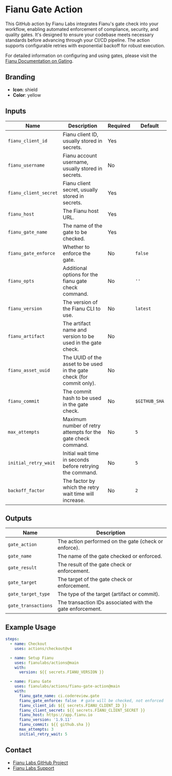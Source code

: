 # Fianu Gate Action

This GitHub action by Fianu Labs integrates Fianu's gate check into your workflow, enabling automated enforcement of
compliance, security, and quality gates. It's designed to ensure your codebase meets necessary standards before
advancing through your CI/CD pipeline. The action supports configurable retries with exponential backoff for robust
execution.

For detailed information on configuring and using gates, please visit
the [Fianu Documentation on Gating](https://docs.fianu.io/gating/enforcement).

## Branding

- **Icon**: shield
- **Color**: yellow

## Inputs

| Name                         | Description                                                           | Required | Default       |
|------------------------------|-----------------------------------------------------------------------|----------|---------------|
| `fianu_client_id`            | Fianu client ID, usually stored in secrets.                           | Yes      |               |
| `fianu_username`             | Fianu account username, usually stored in secrets.                    | No       |               |
| `fianu_client_secret`        | Fianu client secret, usually stored in secrets.                       | Yes      |               |
| `fianu_host`                 | The Fianu host URL.                                                   | Yes      |               |
| `fianu_gate_name`            | The name of the gate to be checked.                                   | Yes      |               |
| `fianu_gate_enforce`         | Whether to enforce the gate.                                          | No       | `false`       |
| `fianu_opts`                 | Additional options for the fianu gate check command.                  | No       | `''`          |
| `fianu_version`              | The version of the Fianu CLI to use.                                  | No       | `latest`      |
| `fianu_artifact`             | The artifact name and version to be used in the gate check.           | No       |               |
| `fianu_asset_uuid`           | The UUID of the asset to be used in the gate check (for commit only). | No       |               |
| `fianu_commit`               | The commit hash to be used in the gate check.                         | No       | `$GITHUB_SHA` |
| `max_attempts`               | Maximum number of retry attempts for the gate check command.          | No       | `5`           |
| `initial_retry_wait`         | Initial wait time in seconds before retrying the command.             | No       | `5`           |
| `backoff_factor`             | The factor by which the retry wait time will increase.                | No       | `2`           |

## Outputs

| Name                | Description                                               |
|---------------------|-----------------------------------------------------------|
| `gate_action`       | The action performed on the gate (check or enforce).      |
| `gate_name`         | The name of the gate checked or enforced.                 |
| `gate_result`       | The result of the gate check or enforcement.              |
| `gate_target`       | The target of the gate check or enforcement.              |
| `gate_target_type`  | The type of the target (artifact or commit).              |
| `gate_transactions` | The transaction IDs associated with the gate enforcement. |

## Example Usage

```yaml
steps:
  - name: Checkout
    uses: actions/checkout@v4

  - name: Setup Fianu
    uses: fianulabs/actions@main
    with:
      version: ${{ secrets.FIANU_VERSION }}

  - name: Fianu Gate
    uses: fianulabs/actions/fianu-gate-action@main
    with:
      fianu_gate_name: ci.codereview.gate
      fianu_gate_enforce: false  # gate will be checked, not enforced
      fianu_client_id: ${{ secrets.FIANU_CLIENT_ID }}
      fianu_client_secret: ${{ secrets.FIANU_CLIENT_SECRET }}
      fianu_host: https://app.fianu.io
      fianu_version: '1.9.11'
      fianu_commit: ${{ github.sha }}
      max_attempts: 3
      initial_retry_wait: 5
```

## Contact

- [Fianu Labs GitHub Project](https://github.com/fianulabs)
- [Fianu Labs Support](mailto:support@fianu.io)
